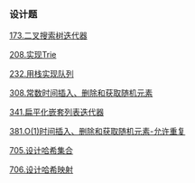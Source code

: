 ### 设计题

<a href="all_note/173.二叉搜索树迭代器.md">173.二叉搜索树迭代器</a>

<a href="all_note/208.实现Trie.md">208.实现Trie</a>

<a href="all_note/232.用栈实现队列.md">232.用栈实现队列</a>

<a href="all_note/308.常数时间插入、删除和获取随机元素.md">308.常数时间插入、删除和获取随机元素</a>

<a href="all_note/341.扁平化嵌套列表迭代器.md">341.扁平化嵌套列表迭代器</a>

<a href="all_note/381.O(1)时间插入、删除和获取随机元素-允许重复.md">381.O(1)时间插入、删除和获取随机元素-允许重复</a>

<a href="all_note/705.设计哈希集合.md">705.设计哈希集合</a>

<a href="all_note/706.设计哈希映射.md">706.设计哈希映射</a>